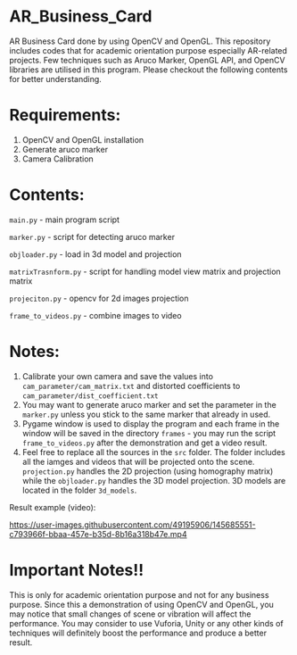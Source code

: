 # AR_Business_Card
AR Business Card done by using OpenCV and OpenGL. This repository includes codes that for academic orientation purpose especially AR-related projects. Few techniques such as Aruco Marker, OpenGL API, and OpenCV libraries are utilised in this program. Please checkout the following contents for better understanding.

# Requirements:
1. OpenCV and OpenGL installation
2. Generate aruco marker
3. Camera Calibration

# Contents:
```main.py``` - main program script

```marker.py``` - script for detecting aruco marker

```objloader.py``` - load in 3d model and projection

```matrixTrasnform.py``` - script for handling model view matrix and projection matrix

```projeciton.py``` - opencv for 2d images projection 

```frame_to_videos.py``` - combine images to video

 # Notes:
 1. Calibrate your own camera and save the values into ```cam_parameter/cam_matrix.txt``` and distorted coefficients to ```cam_parameter/dist_coefficient.txt```
 2. You may want to generate aruco marker and set the parameter in the ```marker.py``` unless you stick to the same marker that already in used.
 3. Pygame window is used to display the program and each frame in the window will be saved in the directory ```frames``` - you may run the script ```frame_to_videos.py``` after the demonstration and get a video result.
 4. Feel free to replace all the sources in the ```src``` folder. The folder includes all the iamges and videos that will be projected onto the scene. ```projection.py``` handles the 2D projection (using homography matrix) while the ```objloader.py``` handles the 3D model projection. 3D models are located in the folder ```3d_models```.

Result example (video):




https://user-images.githubusercontent.com/49195906/145685551-c793966f-bbaa-457e-b35d-8b16a318b47e.mp4





# Important Notes!!
This is only for academic orientation purpose and not for any business purpose. Since this a demonstration of using OpenCV and OpenGL, you may notice that small changes of scene or vibration will affect the performance. You may consider to use Vuforia, Unity or any other kinds of techniques will definitely boost the performance and produce a better result.
 
